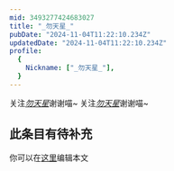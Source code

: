 ```yaml
---
mid: 3493277424683027
title: "_勿天星_"
pubDate: "2024-11-04T11:22:10.234Z"
updatedDate: "2024-11-04T11:22:10.234Z"
profile:
  {
    Nickname: ["_勿天星_"],
  }
---
```


关注[_勿天星_](https://space.bilibili.com/3493277424683027)谢谢喵~ 关注[_勿天星_](https://space.bilibili.com/3493277424683027)谢谢喵~

## 此条目有待补充
你可以在[这里](https://github.com/Yuhanawa/VTuber.ICU-Content/edit/master/v/_勿天星_/index.md)编辑本文
